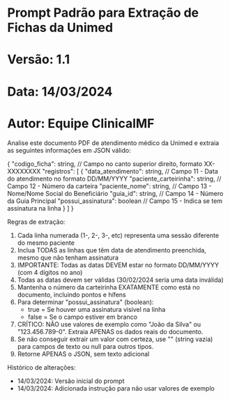 # Prompt Padrão para Extração de Fichas da Unimed
# Versão: 1.1
# Data: 14/03/2024
# Autor: Equipe ClinicalMF

Analise este documento PDF de atendimento médico da Unimed e extraia as seguintes informações em JSON válido:

{
    "codigo_ficha": string,  // Campo no canto superior direito, formato XX-XXXXXXXX
    "registros": [
        {
            "data_atendimento": string,     // Campo 11 - Data do atendimento no formato DD/MM/YYYY
            "paciente_carteirinha": string,  // Campo 12 - Número da carteira
            "paciente_nome": string,         // Campo 13 - Nome/Nome Social do Beneficiário
            "guia_id": string,               // Campo 14 - Número da Guia Principal
            "possui_assinatura": boolean     // Campo 15 - Indica se tem assinatura na linha
        }
    ]
}

Regras de extração:
1. Cada linha numerada (1-, 2-, 3-, etc) representa uma sessão diferente do mesmo paciente
2. Inclua TODAS as linhas que têm data de atendimento preenchida, mesmo que não tenham assinatura
3. IMPORTANTE: Todas as datas DEVEM estar no formato DD/MM/YYYY (com 4 dígitos no ano)
4. Todas as datas devem ser válidas (30/02/2024 seria uma data inválida)
5. Mantenha o número da carteirinha EXATAMENTE como está no documento, incluindo pontos e hífens
6. Para determinar "possui_assinatura" (boolean):
   - true = Se houver uma assinatura visível na linha
   - false = Se o campo estiver em branco
7. CRÍTICO: NÃO use valores de exemplo como "João da Silva" ou "123.456.789-0". Extraia APENAS os dados reais do documento.
8. Se não conseguir extrair um valor com certeza, use "" (string vazia) para campos de texto ou null para outros tipos.
9. Retorne APENAS o JSON, sem texto adicional

Histórico de alterações:
- 14/03/2024: Versão inicial do prompt
- 14/03/2024: Adicionada instrução para não usar valores de exemplo 